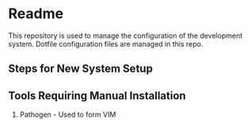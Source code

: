 # Readme

This repository is used to manage the configuration of the development system. Dotfile configuration files are managed in this repo.

## Steps for New System Setup


## Tools Requiring Manual Installation

1. Pathogen - Used to form VIM